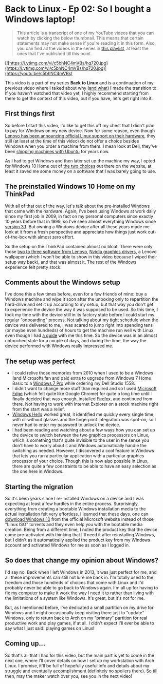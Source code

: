 # Back to Linux - Ep 02: So I bought a Windows laptop!

> This article is a transcript of one of my YouTube videos that you can watch by clicking the below thumbnail. This means that certain statements may not make sense if you're reading it in this form. Also, you can find all the videos in the series in [this playlist](https://www.youtube.com/playlist?list=PLe6BbPAW-Wxgz5Jly855Aw3qWRiWqTXHO), at least the ones that I've published till this point.

[![https://i.ytimg.com/vi/c5bhNC4mVBs/hq720.jpg](https://i.ytimg.com/vi/c5bhNC4mVBs/hq720.jpg)](https://youtu.be/c5bhNC4mVBs)

This video is a part of my series **Back to Linux** and is a continuation of my previous video where I talked about why [(and what)](https://www.lenovo.com/us/en/laptops/thinkpad/thinkpad-x1/ThinkPad-X1-Extreme-Gen-3/p/20TKCTO1WWENUS0) I made the transition to. If you haven't watched that video yet, I highly recommend starting from there to get the context of this video, but if you have, let's get right into it.

## First things first

So before I start this video, I'd like to get this off my chest that I didn't plan to pay for Windows on my new device. Now for some reason, even though [Lenovo has been announcing official Linux support on their hardware](https://news.lenovo.com/pressroom/press-releases/lenovo-brings-linux-certification-to-thinkpad-and-thinkstation-workstation-portfolio-easing-deployment-for-developers-data-scientists), they still (at least at the time of this video) do not offer a choice besides Windows when you order a machine from them. I mean look at Dell, they've been [shipping machines with Ubuntu](https://www.dell.com/en-us/work/shop/dell-laptops-and-notebooks/sr/laptops/linux?appliedRefinements=10673) for years now.

As I had to get Windows and then later set up the machine my way, I opted for Windows 10 Home out of [the two choices](https://www.microsoft.com/en-us/store/b/windows?activetab=tab:shopwindows10) out there on the website, at least it saved me some money on a software that I was barely going to use.

## The preinstalled Windows 10 Home on my ThinkPad

With all of that out of the way, let's talk about the pre-installed Windows that came with the hardware. Again, I've been using Windows at work daily since my first job in 2009, in fact on my personal computers since exactly 10 years before that in 1999, so I've seen almost everything Windows since [version 3.1](https://en.wikipedia.org/wiki/Windows_3.1x). But owning a Windows device after all these years made me look at it from a fresh perspective and appreciate how things just work out-of-the-box with almost zero effort.

So the setup on the ThinkPad contained almost no bloat. There were only those [two to three software from Lenovo](https://www.lenovo.com/us/en/software/vantage?mbtab_segment=home-user), [Nvidia graphics drivers](https://www.nvidia.com/en-us/geforce/drivers), a Lenovo wallpaper (which I won't be able to show in this video because I wiped their setup way back), and that was almost it. The rest of the Windows experience felt pretty stock.

## Comments about the Windows setup

I've done this a few times before, even for a few friends of mine: buy a Windows machine and wipe it soon after the unboxing only to repartition the hard-drive and set it up according to my setup, but that way you don't get to experience the device the way it was supposed to be used. So this time, I took my time with the device still in its factory state before I could start my regular "onboarding" process. Not talking about my tight schedule when the device was delivered to me, I was scared to jump right into spending tens (or maybe even hundreds) of hours to get the machine run well with Linux, even though I had [a guide](https://wiki.archlinux.org/index.php/Lenovo_ThinkPad_X1_Extreme) with me this time. So the device was in an almost untouched state for a couple of days, and during the time, the way the device performed with Windows really impressed me.

## The setup was perfect

- I could relive those memories from 2010 when I used to be a Windows (and Microsoft) fan and paid extra to upgrade from Windows 7 Home Basic to a [Windows 7 Pro](https://www.microsoft.com/en-us/software-download/windows7) while ordering my Dell Studio 1558.
- I didn't want to change more stuff than required and so I used [Microsoft Edge](https://www.microsoft.com/en-us/edge) (which felt quite like Google Chrome) for quite a long time until I finally decided that was enough, installed [Firefox](https://www.mozilla.org/en-US/firefox), and continued from there. Not having to work with Internet Explorer on a stock machine right from the start was a relief.
- [Windows Hello](https://www.computerworld.com/article/3244347/what-is-windows-hello-microsofts-biometrics-security-system-explained.html) worked great, it identified me quickly every single time, with or without glasses and the fingerprint integration was spot-on, so I never had to enter my password to unlock the device.
- I had been reading and watching about a few ways how you can set up the device to switch between the two graphics processors on Linux, which is something that's quite invisible to the user in the sense you don't have to worry about it and Windows automatically handle the switching as needed. However, I discovered a cool feature in Windows that lets you run a particular application with a particular graphics processor of your choice. Though this is now also possible in Linux, there are quite a few constraints to be able to have an easy selection as the one here in Windows.

## Starting the migration

So it's been years since I re-installed Windows on a device and I was expecting at least a few hurdles in the entire process. Surprisingly, everything from creating a bootable Windows installation media to the actual installation felt very effortless. I learned that these days, one can [download Windows 10](https://www.microsoft.com/en-us/software-download/windows10ISO) from the official Microsoft website instead of those "Linux ISO" torrents and they even help you with the bootable media creation. Being from a different time, I noted the product key that the device came pre-activated with thinking that I'll need it after reinstalling Windows, but I didn't as it automatically applied the product key from my Windows account and activated Windows for me as soon as I logged in.

## So does that change my opinion about Windows?

I'd say no. Back when I left Windows in 2013, it was just perfect for me, and all these improvements can still not lure me back in. I'm totally used to the freedom and those hundreds of choices that come with Linux and I'd probably never be able to go back to Windows again. I'm all up for having to fix my computer to make it work the way I need it to rather than living with the limitations of a system like Windows. It's great, but it's not for me.

But, as I mentioned before, I've dedicated a small partition on my drive for Windows and I might occasionally keep visiting there just to "update" Windows, only to return back to Arch on my "primary" partition for real productive work and play games, if at all. I didn't expect I'll ever be able to say what I just said: playing games on Linux!

## Coming up...

So that's all that I had for this video, but the main part is yet to come in the next one, where I'll cover details on how I set up my workstation with Arch Linux. I promise, it'll be full of hopefully useful info and details about my struggle and eventually accomplishment (definitely no spoilers there). So till then, may the maker watch over you, see you in the next video!

